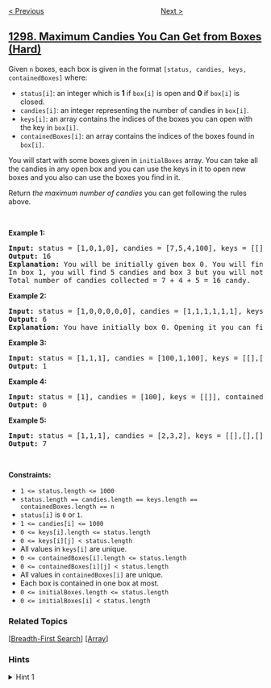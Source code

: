 <!--|This file generated by command(leetcode description); DO NOT EDIT.    |-->
<!--+----------------------------------------------------------------------+-->
<!--|@author    openset <openset.wang@gmail.com>                           |-->
<!--|@link      https://github.com/openset                                 |-->
<!--|@home      https://github.com/openset/leetcode                        |-->
<!--+----------------------------------------------------------------------+-->

[< Previous](../maximum-number-of-occurrences-of-a-substring "Maximum Number of Occurrences of a Substring")
　　　　　　　　　　　　　　　　
[Next >](../replace-elements-with-greatest-element-on-right-side "Replace Elements with Greatest Element on Right Side")

## [1298. Maximum Candies You Can Get from Boxes (Hard)](https://leetcode.com/problems/maximum-candies-you-can-get-from-boxes "你能从盒子里获得的最大糖果数")

<p>Given <code>n</code> boxes, each box is given in the format <code>[status, candies, keys, containedBoxes]</code> where:</p>

<ul>
	<li><code>status[i]</code>: an integer which is <strong>1</strong> if&nbsp;<code>box[i]</code> is open and <strong>0</strong> if&nbsp;<code>box[i]</code> is closed.</li>
	<li><code>candies[i]</code>:&nbsp;an integer representing the number of candies in <code>box[i]</code>.</li>
	<li><code>keys[i]</code>: an array contains the indices of the boxes you can open with the key in <code>box[i]</code>.</li>
	<li><code>containedBoxes[i]</code>: an array contains the indices of the boxes found in <code>box[i]</code>.</li>
</ul>

<p>You will start with some boxes given in <code>initialBoxes</code> array. You can take all the candies in any open&nbsp;box and you can use the keys in it to open new boxes and you also can use the boxes you find in it.</p>

<p>Return <em>the maximum number of candies</em> you can get following the rules above.</p>

<p>&nbsp;</p>
<p><strong>Example 1:</strong></p>

<pre>
<strong>Input:</strong> status = [1,0,1,0], candies = [7,5,4,100], keys = [[],[],[1],[]], containedBoxes = [[1,2],[3],[],[]], initialBoxes = [0]
<strong>Output:</strong> 16
<strong>Explanation:</strong> You will be initially given box 0. You will find 7 candies in it and boxes 1 and 2. Box 1 is closed and you don&#39;t have a key for it so you will open box 2. You will find 4 candies and a key to box 1 in box 2.
In box 1, you will find 5 candies and box 3 but you will not find a key to box 3 so box 3 will remain closed.
Total number of candies collected = 7 + 4 + 5 = 16 candy.
</pre>

<p><strong>Example 2:</strong></p>

<pre>
<strong>Input:</strong> status = [1,0,0,0,0,0], candies = [1,1,1,1,1,1], keys = [[1,2,3,4,5],[],[],[],[],[]], containedBoxes = [[1,2,3,4,5],[],[],[],[],[]], initialBoxes = [0]
<strong>Output:</strong> 6
<strong>Explanation:</strong> You have initially box 0. Opening it you can find boxes 1,2,3,4 and 5 and their keys. The total number of candies will be 6.
</pre>

<p><strong>Example 3:</strong></p>

<pre>
<strong>Input:</strong> status = [1,1,1], candies = [100,1,100], keys = [[],[0,2],[]], containedBoxes = [[],[],[]], initialBoxes = [1]
<strong>Output:</strong> 1
</pre>

<p><strong>Example 4:</strong></p>

<pre>
<strong>Input:</strong> status = [1], candies = [100], keys = [[]], containedBoxes = [[]], initialBoxes = []
<strong>Output:</strong> 0
</pre>

<p><strong>Example 5:</strong></p>

<pre>
<strong>Input:</strong> status = [1,1,1], candies = [2,3,2], keys = [[],[],[]], containedBoxes = [[],[],[]], initialBoxes = [2,1,0]
<strong>Output:</strong> 7
</pre>

<p>&nbsp;</p>
<p><strong>Constraints:</strong></p>

<ul>
	<li><code>1 &lt;= status.length &lt;= 1000</code></li>
	<li><code>status.length == candies.length == keys.length == containedBoxes.length == n</code></li>
	<li><code>status[i]</code> is <code>0</code> or <code>1</code>.</li>
	<li><code>1 &lt;= candies[i] &lt;= 1000</code></li>
	<li><code><font face="monospace">0 &lt;= keys[i].length &lt;= status.length</font></code></li>
	<li><code>0 &lt;= keys[i][j] &lt; status.length</code></li>
	<li>All values in <code>keys[i]</code> are unique.</li>
	<li><code><font face="monospace">0 &lt;= </font>containedBoxes<font face="monospace">[i].length &lt;= status.length</font></code></li>
	<li><code>0 &lt;= containedBoxes[i][j] &lt; status.length</code></li>
	<li>All values in <code>containedBoxes[i]</code> are unique.</li>
	<li>Each box is contained in one box at most.</li>
	<li><code>0 &lt;= initialBoxes.length&nbsp;&lt;= status.length</code></li>
	<li><code><font face="monospace">0 &lt;= initialBoxes[i] &lt; status.length</font></code></li>
</ul>

### Related Topics
  [[Breadth-First Search](../../tag/breadth-first-search/README.md)]
  [[Array](../../tag/array/README.md)]

### Hints
<details>
<summary>Hint 1</summary>
Use Breadth First Search (BFS) to traverse all possible boxes you can open. Only push to the queue the boxes the you have with their keys.
</details>

